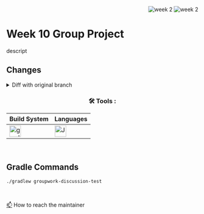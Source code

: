 <div align="right">
 
![week 2](https://img.shields.io/github/actions/workflow/status/Kyle-Gortych-Kenzie-Group-Work-T2/Week10GroupWork/main.yml?label=main) ![week 2](https://img.shields.io/github/actions/workflow/status/Kyle-Gortych-Kenzie-Group-Work-T2/Week10GroupWork/original.yml?label=original)

</div>

# Week 10 Group Project 

descript

## Changes
<details>
<summary>Diff with original branch</summary>

<details>
<summary>sample.java</summary>
 
```diff
input
```
</details>

</details>

<div align="center">
 
### :hammer_and_wrench: Tools :

| Build System | Languages |
| ------------ | --------- |
| <img src="https://img.shields.io/badge/Gradle-white?style=plastic&logo=gradle&logoColor=black" title="gradle" alt="gradle" height="30"/> | <img src="https://custom-icon-badges.demolab.com/badge/Java-white.svg?&sytle=plastic&logo=java" title="Java" alt="Java" height="30"/> |
</div>
<br>

## Gradle Commands
```console
./gradlew groupwork-discussion-test
```
<br>

<a href="your-gmail-link?">:mailbox:</a> How to reach the maintainer
